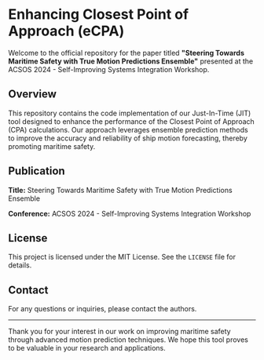 # Enhancing Closest Point of Approach (eCPA)

Welcome to the official repository for the paper titled **"Steering Towards Maritime Safety with True Motion Predictions Ensemble"** presented at the ACSOS 2024 - Self-Improving Systems Integration Workshop.

## Overview
This repository contains the code implementation of our Just-In-Time (JIT) tool designed to enhance the performance of the Closest Point of Approach (CPA) calculations. Our approach leverages ensemble prediction methods to improve the accuracy and reliability of ship motion forecasting, thereby promoting maritime safety.

## Publication

**Title:** Steering Towards Maritime Safety with True Motion Predictions Ensemble

**Conference:** ACSOS 2024 - Self-Improving Systems Integration Workshop

<!--
## Contents

- `src/`: The main source code for the JIT tool.
- `data/`: Sample datasets for testing and evaluation.
- `docs/`: Documentation and additional resources.
- `examples/`: Example scripts and use cases.

## Installation

To install the necessary dependencies, run:

```bash
pip install -r requirements.txt
```

## Usage

To run the tool, navigate to the `src` directory and execute the main script:

```bash
python main.py
```

For detailed usage instructions and options, please refer to the documentation in the `docs` directory.
-->

## License

This project is licensed under the MIT License. See the `LICENSE` file for details.

## Contact

For any questions or inquiries, please contact the authors.

---

Thank you for your interest in our work on improving maritime safety through advanced motion prediction techniques. We hope this tool proves to be valuable in your research and applications.
